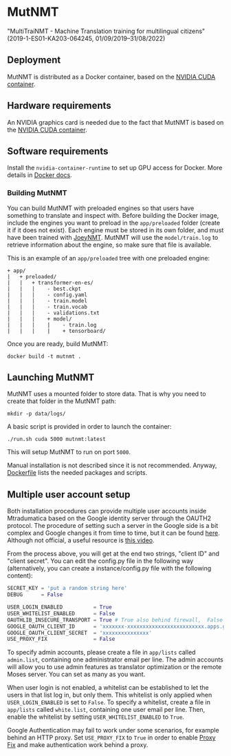 # MutNMT

"MultiTraiNMT - Machine Translation training for multilingual citizens" (2019-1-ES01-KA203-064245, 01/09/2019–31/08/2022)

## Deployment

MutNMT is distributed as a Docker container, based on the [NVIDIA CUDA container](https://github.com/NVIDIA/nvidia-docker/wiki/CUDA).


## Hardware requirements

An NVIDIA graphics card is needed due to the fact that MutNMT is based on the [NVIDIA CUDA container](https://github.com/NVIDIA/nvidia-docker/wiki/CUDA).

## Software requirements

Install the `nvidia-container-runtime` to set up GPU access for Docker. More details in [Docker docs](https://docs.docker.com/config/containers/resource_constraints/#access-an-nvidia-gpu).



### Building MutNMT

You can build MutNMT with preloaded engines so that users have something to translate and inspect with. Before building the Docker image, 
include the engines you want to preload in the `app/preloaded` folder (create it if it does not exist).
Each engine must be stored in its own folder, and must have been trained with [JoeyNMT](https://github.com/joeynmt/joeynmt).
MutNMT will use the `model/train.log` to retrieve information about the engine, so make sure that file is available.

This is an example of an `app/preloaded` tree with one preloaded engine:

```
+ app/
|   + preloaded/
|   |   + transformer-en-es/
|   |   |    - best.ckpt
|   |   |    - config.yaml
|   |   |    - train.model
|   |   |    - train.vocab
|   |   |    - validations.txt
|   |   |    + model/
|   |   |    |    - train.log
|   |   |    |    + tensorboard/
```

Once you are ready, build MutNMT:

```
docker build -t mutnmt .
```

## Launching MutNMT

MutNMT uses a mounted folder to store data. That is why you need to create that folder in the MutNMT path:

```
mkdir -p data/logs/
```

A basic script is provided in order to launch the container:

```
./run.sh cuda 5000 mutnmt:latest
```

This will setup MutNMT to run on port `5000`.

Manual installation is not described since it is not recommended. Anyway, [Dockerfile](Dockerfile) lists the needed packages and scripts.

## Multiple user account setup

Both installation procedures can provide multiple user accounts inside Mtradumatica based on the Google identity server through the OAUTH2 protocol. The procedure of setting such a server in the Google side is a bit complex and Google changes it from time to time, but it can be found [here]( https://developers.google.com/identity/protocols/OAuth2UserAgent). Although not official, a useful resource is [this video](https://www.youtube.com/watch?v=A_5zc3DYZfs).

From the process above, you will get at the end two strings, "client ID" and "client secret". You can edit the config.py file in the following way (alternatively, you can create a instance/config.py file with the following content):

```python
SECRET_KEY = 'put a random string here'
DEBUG      = False

USER_LOGIN_ENABLED          = True
USER_WHITELIST_ENABLED      = False
OAUTHLIB_INSECURE_TRANSPORT = True # True also behind firewall,  False -> require HTTPS
GOOGLE_OAUTH_CLIENT_ID      = 'xxxxxxx-xxxxxxxxxxxxxxxxxxxxxxxxx.apps.googleusercontent.com'
GOOGLE_OAUTH_CLIENT_SECRET  = 'xxxxxxxxxxxxxxx'
USE_PROXY_FIX               = False
```

To specify admin accounts, please create a file in `app/lists` called `admin.list`, containing one administrator email per line. The admin accounts will allow you to use admin features as translator optimization or the remote Moses server. You can set as many as you want.

When user login is not enabled, a whitelist can be established to let the users in that list log in, but only them. This whitelist is only applied when `USER_LOGIN_ENABLED` is set to `False`. To specify a whitelist, create a file in `app/lists` called `white.list`, containing one user email per line. Then, enable the whitelist by setting `USER_WHITELIST_ENABLED` to `True`.

Google Authentication may fail to work under some scenarios, for example behind an HTTP proxy. Set `USE_PROXY_FIX` to `True` in order to enable [Proxy Fix](https://werkzeug.palletsprojects.com/en/1.0.x/middleware/proxy_fix/) and make authentication work behind a proxy.
